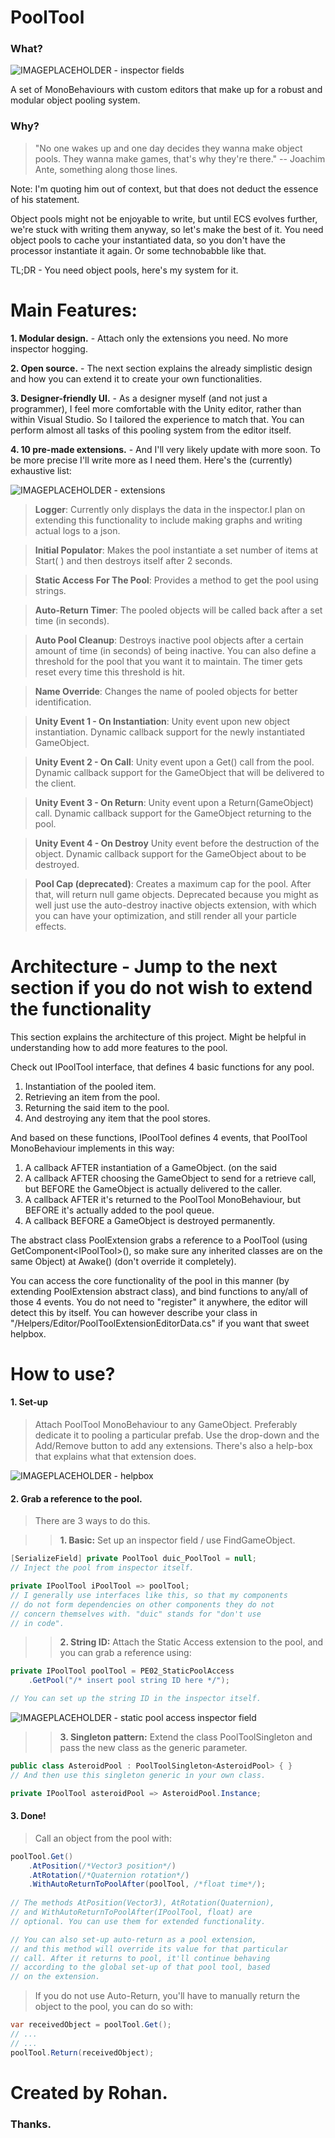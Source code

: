 
# PoolTool

### What?

![IMAGEPLACEHOLDER - inspector fields](/images~/1.png)

A set of MonoBehaviours with custom editors that make up for a robust and modular object pooling system.

### Why?
>"No one wakes up and one day decides they wanna make object pools. They wanna make games, that's why they're there."
> -- Joachim Ante, something along those lines.

Note: I'm quoting him out of context, but that does not deduct the essence of his statement.

Object pools might not be enjoyable to write, but until ECS evolves further, we're stuck with writing them anyway, so let's make the best of it.
You need object pools to cache your instantiated data, so you don't have the processor instantiate it again. Or some technobabble like that.

TL;DR - You need object pools, here's my system for it.

# Main Features:

**1. Modular design.** - Attach only the extensions you need. No more inspector hogging.

**2. Open source.** - The next section explains the already simplistic design and how you can extend it to create your own functionalities.

**3. Designer-friendly UI.** - As a designer myself (and not just a programmer), I feel more comfortable with the Unity editor, rather than within Visual Studio. So I tailored the experience to match that. You can perform almost all tasks of this pooling system from the editor itself.

**4. 10 pre-made extensions.** - And I'll very likely update with more soon. To be more precise I'll write more as I need them. Here's the (currently) exhaustive list:

![IMAGEPLACEHOLDER - extensions](/images~/2.png)

>**Logger**:
>Currently only displays the data in the inspector.I plan on extending this functionality to include making graphs and writing actual logs to a json.

>**Initial Populator**:
>Makes the pool instantiate a set number of items at Start( ) and then destroys itself after 2 seconds.

>**Static Access For The Pool**:
>Provides a method to get the pool using strings.

>**Auto-Return Timer**:
>The pooled objects will be called back after a set time (in seconds).

>**Auto Pool Cleanup**:
>Destroys inactive pool objects after a certain amount of time (in seconds) of being inactive. You can also define a threshold for the pool that you want it to maintain. The timer gets reset every time this threshold is hit.

>**Name Override**:
>Changes the name of pooled objects for better identification.

>**Unity Event 1 - On Instantiation**:
>Unity event upon new object instantiation. Dynamic callback support for the newly instantiated GameObject.

>**Unity Event 2 - On Call**:
>Unity event upon a Get() call from the pool. Dynamic callback support for the GameObject that will be delivered to the client.

>**Unity Event 3 - On Return**:
>Unity event upon a Return(GameObject) call. Dynamic callback support for the GameObject returning to the pool.

>**Unity Event 4 - On Destroy**
>Unity event before the destruction of the object. Dynamic callback support for the GameObject about to be destroyed.

>**Pool Cap (deprecated)**:
>Creates a maximum cap for the pool. After that, will return null game objects.
>Deprecated because you might as well just use the auto-destroy inactive objects extension, with which you can have your optimization, and still render all your particle effects.


# Architecture - Jump to the next section if you do not wish to extend the functionality

This section explains the architecture of this project. Might be helpful in understanding how to add more features to the pool.

Check out IPoolTool interface, that defines 4 basic functions for any pool.

1. Instantiation of the pooled item.
2. Retrieving an item from the pool.
3. Returning the said item to the pool.
4. And destroying any item that the pool stores.

And based on these functions, IPoolTool defines 4 events, that PoolTool MonoBehaviour implements in this way:

1. A callback AFTER instantiation of a GameObject. (on the said 
2. A callback AFTER choosing the GameObject to send for a retrieve call, but BEFORE the GameObject is actually delivered to the caller.
3. A callback AFTER it's returned to the PoolTool MonoBehaviour, but BEFORE it's actually added to the pool queue.
4. A callback BEFORE a GameObject is destroyed permanently.

The abstract class PoolExtension grabs a reference to a PoolTool (using GetComponent\<IPoolTool\>(), so make sure any inherited classes are on the same Object) at Awake() (don't override it completely).

You can access the core functionality of the pool in this manner (by extending PoolExtension abstract class), and bind functions to any/all of those 4 events. You do not need to "register" it anywhere, the editor will detect this by itself. You can however describe your class in "/Helpers/Editor/PoolToolExtensionEditorData.cs" if you want that sweet helpbox.

# How to use?

#### 1. Set-up

>Attach PoolTool MonoBehaviour to any GameObject. Preferably dedicate it to pooling a particular prefab. Use the drop-down and the Add/Remove button to add any extensions. There's also a help-box that explains what that extension does.

![IMAGEPLACEHOLDER - helpbox](/images~/3.png)

#### 2. Grab a reference to the pool.

>There are 3 ways to do this.

>>**1. Basic:**
>>Set up an inspector field / use FindGameObject.
```C#
[SerializeField] private PoolTool duic_PoolTool = null;
// Inject the pool from inspector itself.

private IPoolTool iPoolTool => poolTool;
// I generally use interfaces like this, so that my components
// do not form dependencies on other components they do not
// concern themselves with. "duic" stands for "don't use
// in code".
```

>>**2. String ID:**
>>Attach the Static Access extension to the pool, and you can grab a reference using:
```C#
private IPoolTool poolTool = PE02_StaticPoolAccess
	.GetPool("/* insert pool string ID here */");

// You can set up the string ID in the inspector itself.
```
![IMAGEPLACEHOLDER - static pool access inspector field](/images~/4.png)

>>**3. Singleton pattern:**
>>Extend the class PoolToolSingleton and pass the new class as  the generic parameter.
```C#
public class AsteroidPool : PoolToolSingleton<AsteroidPool> { }
// And then use this singleton generic in your own class.
```
```C#
private IPoolTool asteroidPool => AsteroidPool.Instance;
```

#### 3. Done!

>Call an object from the pool with:
```C#
poolTool.Get()
	.AtPosition(/*Vector3 position*/)
	.AtRotation(/*Quaternion rotation*/)
	.WithAutoReturnToPoolAfter(poolTool, /*float time*/);
	
// The methods AtPosition(Vector3), AtRotation(Quaternion),
// and WithAutoReturnToPoolAfter(IPoolTool, float) are
// optional. You can use them for extended functionality.

// You can also set-up auto-return as a pool extension,
// and this method will override its value for that particular
// call. After it returns to pool, it'll continue behaving
// according to the global set-up of that pool tool, based
// on the extension.
```

>If you do not use Auto-Return, you'll have to manually return the object to the pool, you can do so with:
```C#
var receivedObject = poolTool.Get();
// ...
// ...
poolTool.Return(receivedObject);
```


# Created by Rohan.
### Thanks.

